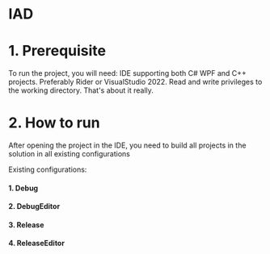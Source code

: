 # IAD

# 1. Prerequisite

To run the project, you will need:
IDE supporting both C# WPF and C++ projects. Preferably Rider or VisualStudio 2022.
Read and write privileges to the working directory.
That's about it really.

# 2. How to run

After opening the project in the IDE, you need to build all projects in the solution in all existing configurations

Existing configurations:
  #### 1. **Debug**
  #### 2. **DebugEditor**
  #### 3. **Release**
  #### 4. **ReleaseEditor**
